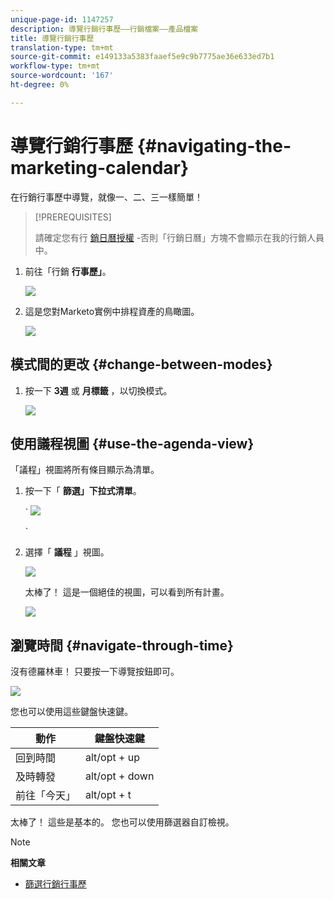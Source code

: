 ```yaml
---
unique-page-id: 1147257
description: 導覽行銷行事歷——行銷檔案——產品檔案
title: 導覽行銷行事歷
translation-type: tm+mt
source-git-commit: e149133a5383faaef5e9c9b7775ae36e633ed7b1
workflow-type: tm+mt
source-wordcount: '167'
ht-degree: 0%

---
```



# 導覽行銷行事歷 {#navigating-the-marketing-calendar}

在行銷行事歷中導覽，就像一、二、三一樣簡單！

>[!PREREQUISITES]
>
>請確定您有行 [銷日曆授權](issue-revoke-a-marketing-calendar-license.md) -否則「行銷日曆」方塊不會顯示在我的行銷人員中。

1. 前往「行銷 **行事歷」**。

   ![](assets/2017-05-10-15-30-47.png)

1. 這是您對Marketo實例中排程資產的鳥瞰圖。

   ![](assets/image2014-9-15-16-3a44-3a22.png)

## 模式間的更改 {#change-between-modes}

1. 按一下 **3週** 或 **月標籤** ，以切換模式。

   ![](assets/image2014-9-15-16-3a46-3a16.png)

## 使用議程視圖 {#use-the-agenda-view}

「議程」視圖將所有條目顯示為清單。

1. 按一下「 **篩選」下拉式清單**。

   ` ![](assets/image2014-9-26-10-3a29-3a6.png)

   `

1. 選擇「 **議程** 」視圖。

   ![](assets/image2014-9-26-10-3a29-3a36.png)

   太棒了！ 這是一個絕佳的視圖，可以看到所有計畫。

   ![](assets/image2014-9-26-10-3a30-3a9.png)

## 瀏覽時間 {#navigate-through-time}

沒有德羅林車！ 只要按一下導覽按鈕即可。

![](assets/image2014-9-26-10-3a31-3a25.png)

您也可以使用這些鍵盤快速鍵。

| 動作 | 鍵盤快速鍵 |
|---|---|
| 回到時間 | alt/opt + up |
| 及時轉發 | alt/opt + down |
| 前往「今天」 | alt/opt + t |

太棒了！ 這些是基本的。 您也可以使用篩選器自訂檢視。

>[!NOTE]
>
>**相關文章**
>
>* [篩選行銷行事歷](../../../../product-docs/core-marketo-concepts/marketing-calendar/working-with-the-calendar/filtering-the-marketing-calendar.md)


